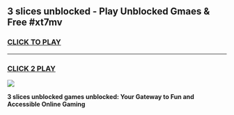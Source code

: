 
## 3 slices unblocked - Play Unblocked Gmaes & Free #xt7mv
<h3>
<a href="https://news.freeplayer.one?title=3_slices_unblocked&ref=24F">CLICK TO PLAY</a></h3>
<hr>

<h3>
<a href="https://news.freeplayer.one?title=3_slices_unblocked&ref=24F">CLICK 2 PLAY</a>
  
</h3>

<a href="https://news.freeplayer.one?title=3_slices_unblocked&ref=24F/"><img src="https://clearcache.store/games.png"></a>


**3 slices unblocked games unblocked: Your Gateway to Fun and Accessible Online Gaming**
